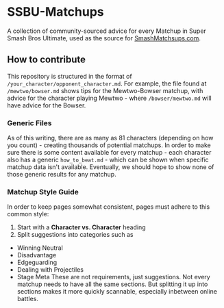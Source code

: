 # SSBU-Matchups

A collection of community-sourced advice for every Matchup in Super Smash Bros Ultimate, used as the source for [SmashMatchsups.com](http://www.smashmatchups.com).

## How to contribute

This repository is structured in the format of `/your_character/opponent_character.md`. For example, the file found at `/mewtwo/bowser.md` shows tips for the Mewtwo-Bowser matchup, with advice for the character playing Mewtwo - where `/bowser/mewtwo.md` will have advice for the Bowser.

### Generic Files

As of this writing, there are as many as 81 characters (depending on how you count) - creating thousands of potential matchups. In order to make sure there is some content available for every matchup - each character also has a generic `how_to_beat.md` - which can be shown when specific matchup data isn't available. Eventually, we should hope to show none of those generic results for any matchup.

### Matchup Style Guide

In order to keep pages somewhat consistent, pages must adhere to this common style:

1. Start with a **Character vs. Character** heading
2. Split suggestions into categories such as
  - Winning Neutral
  - Disadvantage
  - Edgeguarding
  - Dealing with Projectiles
  - Stage Meta
  These are not requirements, just suggestions. Not every matchup needs to have all the same sections. But splitting it up into sections makes it more quickly scannable, especially inbetween online battles.

